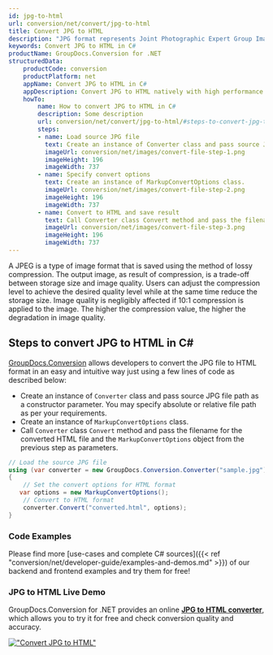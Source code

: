 ```yaml
---
id: jpg-to-html
url: conversion/net/convert/jpg-to-html
title: Convert JPG to HTML
description: "JPG format represents Joint Photographic Expert Group Image File with .jpg extension. Learn how to convert JPG to HTML file programmatically in C# language using GroupDocs.Conversion for .NET library."
keywords: Convert JPG to HTML in C#
productName: GroupDocs.Conversion for .NET
structuredData:
    productCode: conversion
    productPlatform: net
    appName: Convert JPG to HTML in C#
    appDescription: Convert JPG to HTML natively with high performance using C# language and server side GroupDocs.Conversion for .NET APIs, without the use of any software like Microsoft or Open Office.
    howTo:
        name: How to convert JPG to HTML in C# 
        description: Some description
        url: conversion/net/convert/jpg-to-html/#steps-to-convert-jpg-to-html-in-c
        steps:
        - name: Load source JPG file 
          text: Create an instance of Converter class and pass source JPG file path as a constructor parameter. You may specify absolute or relative file path as per your requirements. 
          imageUrl: conversion/net/images/convert-file-step-1.png
          imageHeight: 196
          imageWidth: 737
        - name: Specify convert options 
          text: Create an instance of MarkupConvertOptions class.
          imageUrl: conversion/net/images/convert-file-step-2.png
          imageHeight: 196
          imageWidth: 737
        - name: Convert to HTML and save result 
          text: Call Converter class Convert method and pass the filename for the converted HTML file and the MarkupConvertOptions object from the previous step as parameters.
          imageUrl: conversion/net/images/convert-file-step-3.png
          imageHeight: 196
          imageWidth: 737
---
```


A JPEG is a type of image format that is saved using the method of lossy compression. The output image, as result of compression, is a trade-off between storage size and image quality. Users can adjust the compression level to achieve the desired quality level while at the same time reduce the storage size. Image quality is negligibly affected if 10:1 compression is applied to the image.  The higher the compression value, the higher the degradation in image quality.

## Steps to convert JPG to HTML in C#

[GroupDocs.Conversion](https://products.groupdocs.com/conversion/net) allows developers to convert the JPG file to HTML format in an easy and intuitive way just using a few lines of code as described below:

* Create an instance of `Converter` class and pass source JPG file path as a constructor parameter. You may specify absolute or relative file path as per your requirements. 
* Create an instance of `MarkupConvertOptions` class.
* Call `Converter` class `Convert` method and pass the filename for the converted HTML file and the `MarkupConvertOptions` object from the previous step as parameters.

```csharp
// Load the source JPG file
using (var converter = new GroupDocs.Conversion.Converter("sample.jpg"))
{
    // Set the convert options for HTML format
   var options = new MarkupConvertOptions();
    // Convert to HTML format
    converter.Convert("converted.html", options);
}
```

### Code Examples

Please find more [use-cases and complete C# sources]({{< ref "conversion/net/developer-guide/examples-and-demos.md" >}}) of our backend and frontend examples and try them for free!

### JPG to HTML Live Demo

GroupDocs.Conversion for .NET provides an online [**JPG to HTML converter**](https://products.groupdocs.app/conversion/jpg-to-html), which allows you to try it for free and check conversion quality and accuracy.

[!["Convert JPG to HTML"](conversion/net/images/convert-to-html/convert-jpg-to-html.png)](https://products.groupdocs.app/conversion/jpg-to-html)